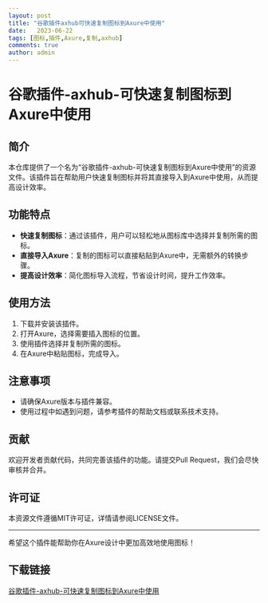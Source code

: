 ```yaml
---
layout: post
title: "谷歌插件axhub可快速复制图标到Axure中使用"
date:   2023-06-22
tags: [图标,插件,Axure,复制,axhub]
comments: true
author: admin
---
```

# 谷歌插件-axhub-可快速复制图标到Axure中使用

## 简介
本仓库提供了一个名为“谷歌插件-axhub-可快速复制图标到Axure中使用”的资源文件。该插件旨在帮助用户快速复制图标并将其直接导入到Axure中使用，从而提高设计效率。

## 功能特点
- **快速复制图标**：通过该插件，用户可以轻松地从图标库中选择并复制所需的图标。
- **直接导入Axure**：复制的图标可以直接粘贴到Axure中，无需额外的转换步骤。
- **提高设计效率**：简化图标导入流程，节省设计时间，提升工作效率。

## 使用方法
1. 下载并安装该插件。
2. 打开Axure，选择需要插入图标的位置。
3. 使用插件选择并复制所需的图标。
4. 在Axure中粘贴图标，完成导入。

## 注意事项
- 请确保Axure版本与插件兼容。
- 使用过程中如遇到问题，请参考插件的帮助文档或联系技术支持。

## 贡献
欢迎开发者贡献代码，共同完善该插件的功能。请提交Pull Request，我们会尽快审核并合并。

## 许可证
本资源文件遵循MIT许可证，详情请参阅LICENSE文件。

---

希望这个插件能帮助你在Axure设计中更加高效地使用图标！

## 下载链接

[谷歌插件-axhub-可快速复制图标到Axure中使用](https://pan.quark.cn/s/5683208e7eaf)